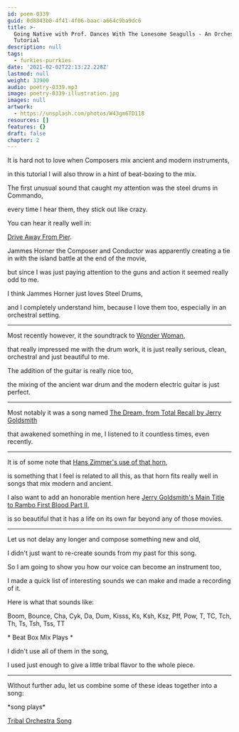```yaml
---
id: poem-0339
guid: 0d8843b0-4f41-4f06-baac-a664c9ba9dc6
title: >-
  Going Native with Prof. Dances With The Lonesome Seagulls - An Orchestral
  Tutorial
description: null
tags:
  - furkies-purrkies
date: '2021-02-02T22:13:22.228Z'
lastmod: null
weight: 33900
audio: poetry-0339.mp3
image: poetry-0339-illustration.jpg
images: null
artwork:
  - https://unsplash.com/photos/W43gm6TD118
resources: []
features: {}
draft: false
chapter: 2
---
```


It is hard not to love when Composers mix ancient and modern instruments,

in this tutorial I will also throw in a hint of beat-boxing to the mix.

The first unusual sound that caught my attention was the steel drums in Commando,

every time I hear them, they stick out like crazy.

You can hear it really well in:

[Drive Away From Pier](https://www.youtube.com/watch?v=EbCugaxxANc "Drive Away From Pier, Commando Soundtrack by James Horner").

Jammes Horner the Composer and Conductor was apparently creating a tie in with the island battle at the end of the movie,

but since I was just paying attention to the guns and action it seemed really odd to me.

I think Jammes Horner just loves Steel Drums,

and I completely understand him, because I love them too, especially in an orchestral setting.

---

Most recently however, it the soundtrack to [Wonder Woman](https://www.youtube.com/watch?v=Gw_o7XUX3fg),

that really impressed me with the drum work, it is just really serious, clean, orchestral and just beautiful to me.

The addition of the guitar is really nice too,

the mixing of the ancient war drum and the modern electric guitar is just perfect.

---

Most notably it was a song named [The Dream, from Total Recall by Jerry Goldsmith](https://www.youtube.com/watch?v=kQsLmEwozGM)

that awakened something in me, I listened to it countless times, even recently.

---

It is of some note that [Hans Zimmer's use of that horn](https://www.youtube.com/watch?v=830I9w7I7wM),

is something that I feel is related to all this, as that horn fits really well in songs that mix modern and ancient.

I also want to add an honorable mention here [Jerry Goldsmith's Main Title to Rambo First Blood Part II](https://www.youtube.com/watch?v=1ve6wEmeQDk),

is so beautiful that it has a life on its own far beyond any of those movies.

---

Let us not delay any longer and compose something new and old,

I didn't just want to re-create sounds from my past for this song.

So I am going to show you how our voice can become an instrument too,

I made a quick list of interesting sounds we can make and made a recording of it.

Here is what that sounds like:

Boom, Bounce, Cha, Cyk, Da, Dum, Kisss, Ks, Ksh, Ksz, Pff, Pow, T, TC, Tch, Th, Ts, Tsh, Tss, TT

\* Beat Box Mix Plays \*

I didn't use all of them in the song,

I used just enough to give a little tribal flavor to the whole piece.

---

Without further adu, let us combine some of these ideas together into a song:

\*song plays\*

[Tribal Orchestra Song](files/tribal.mp3)

